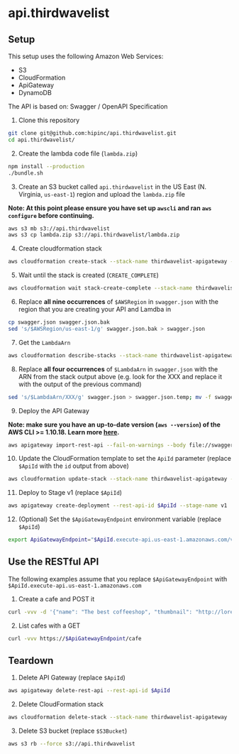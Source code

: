 # api.thirdwavelist

## Setup

This setup uses the following Amazon Web Services:
- S3
- CloudFormation
- ApiGateway
- DynamoDB

The API is based on: Swagger / OpenAPI Specification



1. Clone this repository

```bash
git clone git@github.com:hipinc/api.thirdwavelist.git
cd api.thirdwavelist/
```

2. Create the lambda code file (`lambda.zip`)

```bash
npm install --production
./bundle.sh
```

3. Create an S3 bucket called `api.thirdwavelist` in the US East (N. Virginia, `us-east-1`) region and upload the `lambda.zip` file

**Note: At this point please ensure you have set up `awscli` and ran `aws configure` before continuing.**

```bash
aws s3 mb s3://api.thirdwavelist
aws s3 cp lambda.zip s3://api.thirdwavelist/lambda.zip
```

4. Create cloudformation stack

```bash
aws cloudformation create-stack --stack-name thirdwavelist-apigateway --template-body file://template.json --capabilities CAPABILITY_IAM --parameters ParameterKey=S3Bucket,ParameterValue=api.thirdwavelist
```

5. Wait until the stack is created (`CREATE_COMPLETE`)

```bash
aws cloudformation wait stack-create-complete --stack-name thirdwavelist-apigateway
```

6. Replace **all nine occurrences** of `$AWSRegion` in `swagger.json` with the region that you are creating your API and Lamdba in

```bash
cp swagger.json swagger.json.bak
sed 's/$AWSRegion/us-east-1/g' swagger.json.bak > swagger.json

```

7. Get the `LambdaArn`

```bash
aws cloudformation describe-stacks --stack-name thirdwavelist-apigateway --query "Stacks[0].Outputs"
```

8. Replace **all four occurrences** of `$LambdaArn` in `swagger.json` with the ARN from the stack output above (e.g. look for the XXX and replace it with the output of the previous command)

```bash
sed 's/$LambdaArn/XXX/g' swagger.json > swagger.json.temp; mv -f swagger.json.temp swagger.json
```

9. Deploy the API Gateway

**Note: make sure you have an up-to-date version (`aws --version`) of the AWS CLI >= 1.10.18. Learn more [here](http://docs.aws.amazon.com/cli/latest/userguide/installing.html).**

```bash
aws apigateway import-rest-api --fail-on-warnings --body file://swagger.json
```

10. Update the CloudFormation template to set the `ApiId` parameter (replace `$ApiId` with the `id` output from above)

```bash
aws cloudformation update-stack --stack-name thirdwavelist-apigateway --template-body file://template.json --capabilities CAPABILITY_IAM --parameters ParameterKey=S3Bucket,UsePreviousValue=true ParameterKey=S3Key,UsePreviousValue=true ParameterKey=ApiId,ParameterValue=$ApiId
```

11. Deploy to Stage v1 (replace `$ApiId`)

```bash
aws apigateway create-deployment --rest-api-id $ApiId --stage-name v1
```

12. (Optional) Set the `$ApiGatewayEndpoint` environment variable (replace `$ApiId`)

```bash
export ApiGatewayEndpoint="$ApiId.execute-api.us-east-1.amazonaws.com/v1"
```

## Use the RESTful API

The following examples assume that you replace `$ApiGatewayEndpoint` with `$ApiId.execute-api.us-east-1.amazonaws.com`

1. Create a cafe and POST it

```bash
curl -vvv -d '{"name": "The best coffeeshop", "thumbnail": "http://lorempixel.com/200/200/city/1", "address": "Vaci street 1"}' -H "Content-Type: application/json" https://$ApiGatewayEndpoint/cafe
```

2. List cafes with a GET

```bash
curl -vvv https://$ApiGatewayEndpoint/cafe
```

## Teardown

1. Delete API Gateway (replace `$ApiId`)

```bash
aws apigateway delete-rest-api --rest-api-id $ApiId
```

2. Delete CloudFormation stack

```bash
aws cloudformation delete-stack --stack-name thirdwavelist-apigateway
```

3. Delete S3 bucket (replace `$S3Bucket`)

```bash
aws s3 rb --force s3://api.thirdwavelist
```